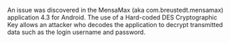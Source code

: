 An issue was discovered in the MensaMax (aka com.breustedt.mensamax) application 4.3 for Android. The use of a Hard-coded DES Cryptographic Key allows an attacker who decodes the application to decrypt transmitted data such as the login username and password.